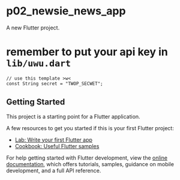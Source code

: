 # p02_newsie_news_app

A new Flutter project.

# remember to put your api key in `lib/uwu.dart`
```
// use this template >w<
const String secret = "TWOP_SECWET";
```

## Getting Started

This project is a starting point for a Flutter application.

A few resources to get you started if this is your first Flutter project:

- [Lab: Write your first Flutter app](https://docs.flutter.dev/get-started/codelab)
- [Cookbook: Useful Flutter samples](https://docs.flutter.dev/cookbook)

For help getting started with Flutter development, view the
[online documentation](https://docs.flutter.dev/), which offers tutorials,
samples, guidance on mobile development, and a full API reference.
